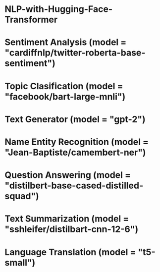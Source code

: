 # NLP-with-Hugging-Face-Transformer

# Sentiment Analysis (model = "cardiffnlp/twitter-roberta-base-sentiment")
# Topic Clasification (model = "facebook/bart-large-mnli")
# Text Generator (model = "gpt-2")
# Name Entity Recognition (model = "Jean-Baptiste/camembert-ner")
# Question Answering (model = "distilbert-base-cased-distilled-squad")
# Text Summarization (model = "sshleifer/distilbart-cnn-12-6")
# Language Translation (model = "t5-small")
